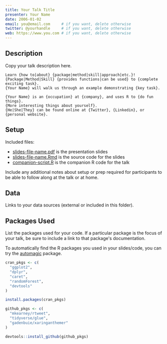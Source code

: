 ```yaml
---
title: Your Talk Title
presenter: Your Name
date: 2006-01-02
email: you@email.com     # if you want, delete otherwise
twitter: @yourhandle     # if you want, delete otherwise
web: https://www.you.com # if you want, delete otherwise
---
```


## Description

Copy your talk description here.

```
Learn {how to|about} {package|method|skill|approach|etc.}!
{Package|Method|Skill} {provides functions|can be used} to {complete exciting task}.
{Your Name} will walk us through an example demonstrating {key task}.

{Your Name} is an {occupation} at {company}, and uses R to {do fun things}.
{More interesting things about yourself}.
{He|She|They} can be found online at {Twitter}, {Linkedin}, or {personal website}.
```

## Setup

Included files:

- [slides-file-name.pdf](slides-file-name.pdf) is the presentation slides
- [slides-file-name.Rmd](slides-file-name.Rmd) is the source code for the slides
- [companion-script.R](companion-script.R) is the companion R code for the talk

Include any additional notes about setup or prep required for participants to be able to follow along at the talk or at home.

## Data

Links to your data sources (external or included in this folder).

## Packages Used

List the packages used for your code.
If a particular package is the focus of your talk, be sure to include a link to that package's documentation.

To automatically find the R packages you used in your slides/code, you can try the [automagic](https://cran.r-project.org/package=automagic) package.

```r
cran_pkgs <- c(
  "ggplot2",
  "dplyr",
  "caret",
  "randomForest",
  "devtools"
)

install.packages(cran_pkgs)

github_pkgs <- c(
  "mkearney/rtweet",
  "tidyverse/glue",
  "gadenbuie/xaringanthemer"
)

devtools::install_github(github_pkgs)
```

